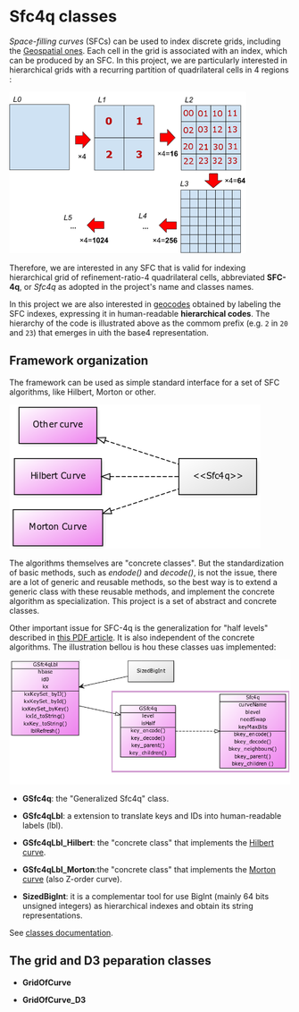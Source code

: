 # Sfc4q classes

*Space-filling curves*  (SFCs) can be used to index discrete grids, including the [Geospatial ones](http://docs.opengeospatial.org/as/15-104r5/15-104r5.html). Each cell in the grid is associated with an index, which can be produced by an SFC.  In this project, we are particularly interested in hierarchical grids with a recurring ​partition of quadrilateral cells in 4 regions​:

![](docs/assets/quadrilateral-refinementRatio4.png)

Therefore, we are interested in any SFC that is valid for indexing hierarchical grid of refinement-ratio-4 quadrilateral cells, abbreviated **SFC-4q**, or *Sfc4q* as adopted in the project's name and classes names.

In this project we are also interested in [geocodes](https://en.wikipedia.org/wiki/Geocode) obtained by labeling the SFC indexes,  expressing it in human-readable **hierarchical codes**. The hierarchy of the code is illustrated above as the commom prefix (e.g. `2` in `20` and `23`) that emerges in uith the base4 representation.

## Framework organization

The framework can be used as simple standard interface for a set of SFC algorithms, like Hilbert, Morton or other.

![](docs/assets/umlClass01-intro.png)

The algorithms themselves are "concrete classes". But the standardization of basic methods, such as *endode()* and *decode()*, is not the issue, there are a lot of generic and reusable methods, so the best way is to extend a generic class with these reusable methods, and implement the concrete algorithm  as specialization. This project is a set of abstract and concrete classes.

Other important issue for SFC-4q is the generalization for "half levels" described in [this PDF article](http://osm.codes/_foundations/art3.pdf). It is also independent of the concrete algorithms. The illustration bellou is hou these classes uas implemented:

![](docs/assets/umlClass02-Sfc4q.png)

* **GSfc4q**: the "Generalized Sfc4q" class.

* **GSfc4qLbl**: a extension to translate keys and IDs into human-readable labels (lbl).

* **GSfc4qLbl_Hilbert**: the "concrete class" that implements the [Hilbert curve](https://en.wikipedia.org/wiki/Hilbert_curve).

* **GSfc4qLbl_Morton**:the "concrete class" that implements the [Morton curve](https://en.wikipedia.org/wiki/Z-order_curve) (also  Z-order curve).

* **SizedBigInt**: it is a complementar tool for use BigInt (mainly 64 bits unsigned integers) as hierarchical indexes and obtain its string representations.

See [classes documentation](https://ppkrauss.github.io/Sfc4q/docs/jsDocs).

## The grid and D3 peparation classes

* **GridOfCurve**

* **GridOfCurve_D3** 

